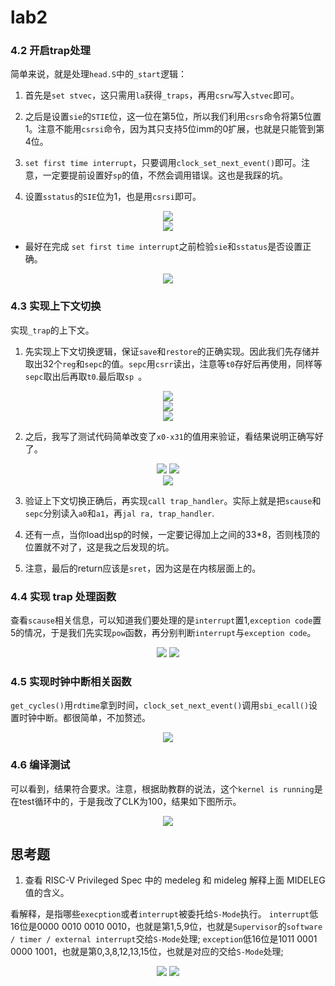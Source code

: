 # lab2

### 4.2 开启trap处理

简单来说，就是处理`head.S`中的`_start`逻辑：

1. 首先是`set stvec`，这只需用`la`获得`_traps`，再用`csrw`写入`stvec`即可。

2. 之后是设置`sie`的`STIE`位，这一位在第5位，所以我们利用`csrs`命令将第5位置1。注意不能用`csrsi`命令，因为其只支持5位imm的0扩展，也就是只能管到第4位。

3. `set first time interrupt`，只要调用`clock_set_next_event()`即可。注意，一定要提前设置好`sp`的值，不然会调用错误。这也是我踩的坑。

4. 设置`sstatus`的`SIE`位为1，也是用`csrsi`即可。

<p align='center'>
    <img src='image/14.png'><br>
    <img src='image/15.png'>
</p>

- 最好在完成 `set first time interrupt`之前检验`sie`和`sstatus`是否设置正确。

<p align='center'>
    <img src='image/4.png'><br>
</p>

### 4.3 实现上下文切换

实现`_trap`的上下文。

1. 先实现上下文切换逻辑，保证`save`和`restore`的正确实现。因此我们先存储并取出32个`reg`和`sepc`的值。`sepc`用`csrr`读出，注意等`t0`存好后再使用，同样等`sepc`取出后再取`t0`.最后取`sp
`。

<p align='center'>
    <img src='image/16.png'><br>
    <img src='image/17.png'><br>
    <img src='image/18.png'>
</p>

2. 之后，我写了测试代码简单改变了`x0-x31`的值用来验证，看结果说明正确写好了。

<p align='center'>
    <img src='image/7.png'>
    <img src='image/8.png'><br>
    <img src='image/6.png'>
</p>

3. 验证上下文切换正确后，再实现`call trap_handler`。实际上就是把`scause`和`sepc`分别读入`a0`和`a1`，再`jal ra, trap_handler`.

4. 还有一点，当你load出sp的时候，一定要记得加上之间的33*8，否则栈顶的位置就不对了，这是我之后发现的坑。

4. 注意，最后的return应该是`sret`，因为这是在内核层面上的。

### 4.4 实现 trap 处理函数

查看`scause`相关信息，可以知道我们要处理的是`interrupt`置1,`exception code`置5的情况，于是我们先实现`pow`函数，再分别判断`interrupt`与`exception code`。

<p align='center'>
    <img src='image/10.png'>
    <img src='image/19.png'>
</p>

### 4.5 实现时钟中断相关函数

`get_cycles()`用`rdtime`拿到时间，`clock_set_next_event()`调用`sbi_ecall()`设置时钟中断。都很简单，不加赘述。

<p align='center'>
    <img src='image/20.png'>
</p>

### 4.6 编译测试

可以看到，结果符合要求。注意，根据助教群的说法，这个`kernel is running`是在test循环中的，于是我改了CLK为100，结果如下图所示。

<p align='center'>
    <img src='image/23.png'>
</p>

## 思考题

1. 查看 RISC-V Privileged Spec 中的 medeleg 和 mideleg 解释上面 MIDELEG 值的含义。

看解释，是指哪些`execption`或者`interrupt`被委托给`S-Mode`执行。
`interrupt`低16位是0000 0010 0010 0010，也就是第1,5,9位，也就是`Supervisor`的`software / timer / external interrupt`交给`S-Mode`处理;
`exception`低16位是1011 0001 0000 1001，也就是第0,3,8,12,13,15位，也就是对应的交给`S-Mode`处理;

<p align='center'>
    <img src='image/22.png'>
    <img src='image/21.png'>
</p>
